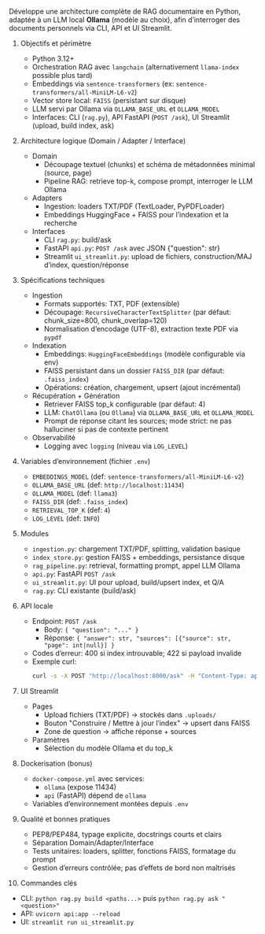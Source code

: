 Développe une architecture complète de RAG documentaire en Python, adaptée à un LLM local **Ollama** (modèle au choix), afin d’interroger des documents personnels via CLI, API et UI Streamlit.

1. Objectifs et périmètre
   - Python 3.12+
   - Orchestration RAG avec `langchain` (alternativement `llama-index` possible plus tard)
   - Embeddings via `sentence-transformers` (ex: `sentence-transformers/all-MiniLM-L6-v2`)
   - Vector store local: `FAISS` (persistant sur disque)
   - LLM servi par Ollama via `OLLAMA_BASE_URL` et `OLLAMA_MODEL`
   - Interfaces: CLI (`rag.py`), API FastAPI (`POST /ask`), UI Streamlit (upload, build index, ask)

2. Architecture logique (Domain / Adapter / Interface)
   - Domain
     - Découpage textuel (chunks) et schéma de métadonnées minimal (source, page)
     - Pipeline RAG: retrieve top-k, compose prompt, interroger le LLM Ollama
   - Adapters
     - Ingestion: loaders TXT/PDF (TextLoader, PyPDFLoader)
     - Embeddings HuggingFace + FAISS pour l’indexation et la recherche
   - Interfaces
     - CLI `rag.py`: build/ask
     - FastAPI `api.py`: `POST /ask` avec JSON {"question": str}
     - Streamlit `ui_streamlit.py`: upload de fichiers, construction/MAJ d’index, question/réponse

3. Spécifications techniques
   - Ingestion
     - Formats supportés: TXT, PDF (extensible)
     - Découpage: `RecursiveCharacterTextSplitter` (par défaut: chunk_size=800, chunk_overlap=120)
     - Normalisation d’encodage (UTF-8), extraction texte PDF via `pypdf`
   - Indexation
     - Embeddings: `HuggingFaceEmbeddings` (modèle configurable via env)
     - FAISS persistant dans un dossier `FAISS_DIR` (par défaut: `.faiss_index`)
     - Opérations: création, chargement, upsert (ajout incrémental)
   - Récupération + Génération
     - Retriever FAISS top_k configurable (par défaut: 4)
     - LLM: `ChatOllama` (ou `Ollama`) via `OLLAMA_BASE_URL` et `OLLAMA_MODEL`
     - Prompt de réponse citant les sources; mode strict: ne pas halluciner si pas de contexte pertinent
   - Observabilité
     - Logging avec `logging` (niveau via `LOG_LEVEL`)

4. Variables d’environnement (fichier `.env`)
   - `EMBEDDINGS_MODEL` (def: `sentence-transformers/all-MiniLM-L6-v2`)
   - `OLLAMA_BASE_URL` (def: `http://localhost:11434`)
   - `OLLAMA_MODEL` (def: `llama3`)
   - `FAISS_DIR` (def: `.faiss_index`)
   - `RETRIEVAL_TOP_K` (def: `4`)
   - `LOG_LEVEL` (def: `INFO`)

5. Modules
   - `ingestion.py`: chargement TXT/PDF, splitting, validation basique
   - `index_store.py`: gestion FAISS + embeddings, persistance disque
   - `rag_pipeline.py`: retrieval, formatting prompt, appel LLM Ollama
   - `api.py`: FastAPI `POST /ask`
   - `ui_streamlit.py`: UI pour upload, build/upsert index, et Q/A
   - `rag.py`: CLI existante (build/ask)

6. API locale
   - Endpoint: `POST /ask`
     - Body: `{ "question": "..." }`
     - Réponse: `{ "answer": str, "sources": [{"source": str, "page": int|null}] }`
   - Codes d’erreur: 400 si index introuvable; 422 si payload invalide
   - Exemple curl:
     ```bash
     curl -s -X POST "http://localhost:8000/ask" -H "Content-Type: application/json" -d '{"question": "De quoi parle le document ?"}'
     ```

7. UI Streamlit
   - Pages
     - Upload fichiers (TXT/PDF) → stockés dans `.uploads/`
     - Bouton "Construire / Mettre à jour l’index" → upsert dans FAISS
     - Zone de question → affiche réponse + sources
   - Paramètres
     - Sélection du modèle Ollama et du top_k

8. Dockerisation (bonus)
   - `docker-compose.yml` avec services:
     - `ollama` (expose 11434)
     - `api` (FastAPI) dépend de `ollama`
   - Variables d’environnement montées depuis `.env`

9. Qualité et bonnes pratiques
   - PEP8/PEP484, typage explicite, docstrings courts et clairs
   - Séparation Domain/Adapter/Interface
   - Tests unitaires: loaders, splitter, fonctions FAISS, formatage du prompt
   - Gestion d’erreurs contrôlée; pas d’effets de bord non maîtrisés

10. Commandes clés
   - CLI: `python rag.py build <paths...>` puis `python rag.py ask "<question>"`
   - API: `uvicorn api:app --reload`
   - UI: `streamlit run ui_streamlit.py`
